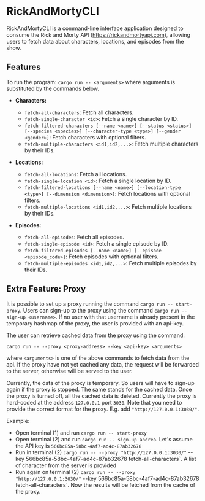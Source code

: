 # RickAndMortyCLI

RickAndMortyCLI is a command-line interface application designed to consume the Rick and Morty API (https://rickandmortyapi.com), allowing users to fetch data about characters, locations, and episodes from the show.

## Features

To run the program:
`cargo run -- <arguments>`
where arguments is substituted by the commands below.


- **Characters:**
  - `fetch-all-characters`: Fetch all characters.
  - `fetch-single-character <id>`: Fetch a single character by ID.
  - `fetch-filtered-characters [--name <name>] [--status <status>] [--species <species>] [--character-type <type>] [--gender <gender>]`: Fetch characters with optional filters.
  - `fetch-multiple-characters <id1,id2,...>`: Fetch multiple characters by their IDs.

- **Locations:**
  - `fetch-all-locations`: Fetch all locations.
  - `fetch-single-location <id>`: Fetch a single location by ID.
  - `fetch-filtered-locations [--name <name>] [--location-type <type>] [--dimension <dimension>]`: Fetch locations with optional filters.
   - `fetch-multiple-locations <id1,id2,...>`: Fetch multiple locations by their IDs.

- **Episodes:**
    - `fetch-all-episodes`: Fetch all episodes.
    - `fetch-single-episode <id>`: Fetch a single episode by ID.
    - `fetch-filtered-episodes [--name <name>] [--episode <episode_code>]`: Fetch episodes with optional filters.
    - `fetch-multiple-episodes <id1,id2,...>`: Fetch multiple episodes by their IDs.

## Extra Feature: Proxy

It is possible to set up a proxy running the command `cargo run -- start-proxy`.
Users can sign-up to the proxy using the command `cargo run -- sign-up <username>`. If no user with that username is already present in the temporary hashmap of the proxy, the user is provided with an api-key.

The user can retrieve cached data from the proxy using the command:
```
cargo run -- --proxy <proxy-address> --key <api-key> <arguments>
```
where `<arguments>` is one of the above commands to fetch data from the api.
If the proxy have not yet cached any data, the request will be forwarded to the server, otherwise will be served to the user. 

Currently, the data of the proxy is temporary. So users will have to sign-up again if the proxy is stopped. The same stands for the cached data. Once the proxy is turned off, all the cached data is deleted. Currently the proxy is hard-coded at the address `127.0.0.1` port `3030`. Note that you need to provide the correct format for the proxy. E.g. add `"http://127.0.0.1:3030/"`. 

Example:
- Open terminal (1) and run `cargo run -- start-proxy`
- Open terminal (2) and run `cargo run -- sign-up andrea`. Let's assume the API key is `566bc85a-58bc-4af7-ad4c-87ab32678`
- Run in terminal (2) `cargo run -- --proxy "http://127.0.0.1:3030/"` --key 566bc85a-58bc-4af7-ad4c-87ab32678 fetch-all-characters`. A list of character from the server is provided
- Run again on terminal (2) `cargo run -- --proxy "http://127.0.0.1:3030/"` --key 566bc85a-58bc-4af7-ad4c-87ab32678 fetch-all-characters`. Now the results will be fetched from the cache of the proxy.


